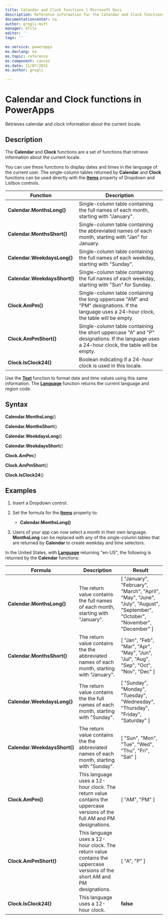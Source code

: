 ```yaml
---
title: Calendar and Clock functions | Microsoft Docs
description: Reference information for the Calendar and Clock functions in PowerApps, including syntax and examples
documentationcenter: na
author: gregli-msft
manager: kfile
editor: ''
tags: ''

ms.service: powerapps
ms.devlang: na
ms.topic: reference
ms.component: canvas
ms.date: 11/07/2015
ms.author: gregli

---
```

# Calendar and Clock functions in PowerApps
Retrieves calendar and clock information about the current locale.

## Description
The **Calendar** and **Clock** functions are a set of functions that retrieve information about the current locale.

You can use these functions to display dates and times in the language of the current user.  The single-column tables returned by **Calendar** and **Clock** functions can be used directly with the **[Items](../controls/properties-core.md)** property of Dropdown and Listbox controls.

| Function | Description |
| --- | --- |
| **Calendar.MonthsLong()** |Single-column table containing the full names of each month, starting with "January". |
| **Calendar.MonthsShort()** |Single-column table containing the abbreviated names of each month, starting with "Jan" for January. |
| **Calendar.WeekdaysLong()** |Single-column table containing the full names of each weekday, starting with "Sunday". |
| **Calendar.WeekdaysShort()** |Single-column table containing the full names of each weekday, starting with "Sun" for Sunday. |
| **Clock.AmPm()** |Single-column table containing the long uppercase "AM" and "PM" designations.  If the language uses a 24-hour clock, the table will be empty. |
| **Clock.AmPmShort()** |Single-column table containing the short uppercase "A" and "P" designations.  If the language uses a 24-hour clock, the table will be empty. |
| **Clock.IsClock24()** |Boolean indicating if a 24-hour clock is used in this locale. |

Use the **[Text](function-text.md)** function to format date and time values using this same information.  The **[Language](function-language.md)** function returns the current language and region code.

## Syntax
**Calendar.MonthsLong**()

**Calendar.MonthsShort**()

**Calendar.WeekdaysLong**()

**Calendar.WeekdaysShort**()

**Clock.AmPm**()

**Clock.AmPmShort**()

**Clock.IsClock24**()

## Examples
1. Insert a Dropdown control.
2. Set the formula for the **[Items](../controls/properties-core.md)** property to:
   
   * **Calendar.MonthsLong()**
3. Users of your app can now select a month in their own language.  **MonthsLong** can be replaced with any of the single-column tables that are returned by **Calendar** to create weekday and time selectors.

In the United States, with **[Language](function-language.md)** returning "en-US", the following is returned by the **Calendar** functions:

| Formula | Description | Result |
| --- | --- | --- |
| **Calendar.MonthsLong()** |The return value contains the full names of each month, starting with "January". |[ "January", "February", "March", "April", "May", "June", "July", "August", "September", "October", "November", "December" ] |
| **Calendar.MonthsShort()** |The return value contains the the abbreviated names of each month, starting with "January". |[ "Jan", "Feb", "Mar", "Apr", "May", "Jun", "Jul", "Aug", "Sep", "Oct", "Nov", "Dec" ] |
| **Calendar.WeekdaysLong()** |The return value contains the the full names of each month, starting with "Sunday". |[ "Sunday", "Monday", "Tuesday", "Wednesday", "Thursday", "Friday", "Saturday" ] |
| **Calendar.WeekdaysShort()** |The return value contains the the abbreviated names of each month, starting with "Sunday". |[ "Sun", "Mon", "Tue", "Wed", "Thu", "Fri", "Sat" ] |
| **Clock.AmPm()** |This language uses a 12-hour clock.  The return value contains the uppercase versions of the full AM and PM designations. |[ "AM", "PM" ] |
| **Clock.AmPmShort()** |This language uses a 12-hour clock.  The return value contains the uppercase versions of the short AM and PM designations. |[ "A", "P" ] |
| **Clock.IsClock24()** |This language uses a 12-hour clock. |**false** |

